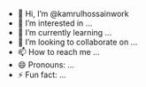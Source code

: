 - 👋 Hi, I’m @kamrulhossainwork
- 👀 I’m interested in ...
- 🌱 I’m currently learning ...
- 💞️ I’m looking to collaborate on ...
- 📫 How to reach me ...
- 😄 Pronouns: ...
- ⚡ Fun fact: ...

<!---
kamrulhossainwork/kamrulhossainwork is a ✨ special ✨ repository because its `README.md` (this file) appears on your GitHub profile.
You can click the Preview link to take a look at your changes.
--->
